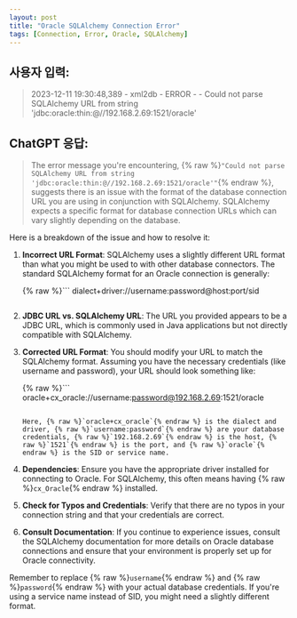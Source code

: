 ```yaml
---
layout: post
title: "Oracle SQLAlchemy Connection Error"
tags: [Connection, Error, Oracle, SQLAlchemy]
---
```


## 사용자 입력:
> 2023-12-11 19:30:48,389 - xml2db - ERROR - <module> - Could not parse SQLAlchemy URL from string 'jdbc:oracle:thin:@//192.168.2.69:1521/oracle'

## ChatGPT 응답:
> The error message you're encountering, {% raw %}`"Could not parse SQLAlchemy URL from string 'jdbc:oracle:thin:@//192.168.2.69:1521/oracle'"`{% endraw %}, suggests there is an issue with the format of the database connection URL you are using in conjunction with SQLAlchemy. SQLAlchemy expects a specific format for database connection URLs which can vary slightly depending on the database.

Here is a breakdown of the issue and how to resolve it:

1. **Incorrect URL Format**: SQLAlchemy uses a slightly different URL format than what you might be used to with other database connectors. The standard SQLAlchemy format for an Oracle connection is generally:

   {% raw %}```
   dialect+driver://username:password@host:port/sid
   ```{% endraw %}

2. **JDBC URL vs. SQLAlchemy URL**: The URL you provided appears to be a JDBC URL, which is commonly used in Java applications but not directly compatible with SQLAlchemy.

3. **Corrected URL Format**: You should modify your URL to match the SQLAlchemy format. Assuming you have the necessary credentials (like username and password), your URL should look something like:

   {% raw %}```
   oracle+cx_oracle://username:password@192.168.2.69:1521/oracle
   ```{% endraw %}

   Here, {% raw %}`oracle+cx_oracle`{% endraw %} is the dialect and driver, {% raw %}`username:password`{% endraw %} are your database credentials, {% raw %}`192.168.2.69`{% endraw %} is the host, {% raw %}`1521`{% endraw %} is the port, and {% raw %}`oracle`{% endraw %} is the SID or service name.

4. **Dependencies**: Ensure you have the appropriate driver installed for connecting to Oracle. For SQLAlchemy, this often means having {% raw %}`cx_Oracle`{% endraw %} installed.

5. **Check for Typos and Credentials**: Verify that there are no typos in your connection string and that your credentials are correct.

6. **Consult Documentation**: If you continue to experience issues, consult the SQLAlchemy documentation for more details on Oracle database connections and ensure that your environment is properly set up for Oracle connectivity.

Remember to replace {% raw %}`username`{% endraw %} and {% raw %}`password`{% endraw %} with your actual database credentials. If you're using a service name instead of SID, you might need a slightly different format.

